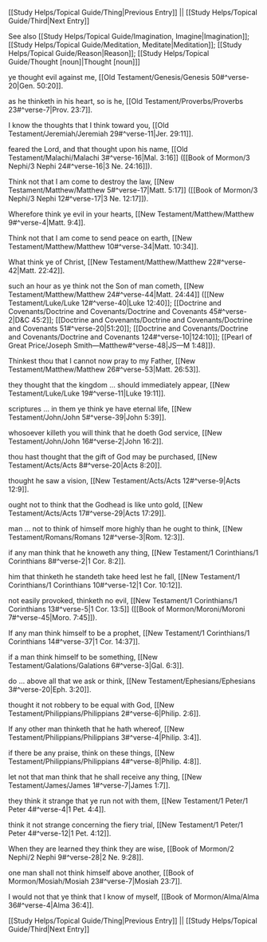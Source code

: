 [[Study Helps/Topical Guide/Thing|Previous Entry]]  ||  [[Study Helps/Topical Guide/Third|Next Entry]]

 See also [[Study Helps/Topical Guide/Imagination, Imagine|Imagination]]; [[Study Helps/Topical Guide/Meditation, Meditate|Meditation]]; [[Study Helps/Topical Guide/Reason|Reason]]; [[Study Helps/Topical Guide/Thought [noun]|Thought [noun]]]

 ye thought evil against me, [[Old Testament/Genesis/Genesis 50#^verse-20|Gen. 50:20]].

 as he thinketh in his heart, so is he, [[Old Testament/Proverbs/Proverbs 23#^verse-7|Prov. 23:7]].

 I know the thoughts that I think toward you, [[Old Testament/Jeremiah/Jeremiah 29#^verse-11|Jer. 29:11]].

 feared the Lord, and that thought upon his name, [[Old Testament/Malachi/Malachi 3#^verse-16|Mal. 3:16]] ([[Book of Mormon/3 Nephi/3 Nephi 24#^verse-16|3 Ne. 24:16]]).

 Think not that I am come to destroy the law, [[New Testament/Matthew/Matthew 5#^verse-17|Matt. 5:17]] ([[Book of Mormon/3 Nephi/3 Nephi 12#^verse-17|3 Ne. 12:17]]).

 Wherefore think ye evil in your hearts, [[New Testament/Matthew/Matthew 9#^verse-4|Matt. 9:4]].

 Think not that I am come to send peace on earth, [[New Testament/Matthew/Matthew 10#^verse-34|Matt. 10:34]].

 What think ye of Christ, [[New Testament/Matthew/Matthew 22#^verse-42|Matt. 22:42]].

 such an hour as ye think not the Son of man cometh, [[New Testament/Matthew/Matthew 24#^verse-44|Matt. 24:44]] ([[New Testament/Luke/Luke 12#^verse-40|Luke 12:40]]; [[Doctrine and Covenants/Doctrine and Covenants/Doctrine and Covenants 45#^verse-2|D&C 45:2]]; [[Doctrine and Covenants/Doctrine and Covenants/Doctrine and Covenants 51#^verse-20|51:20]]; [[Doctrine and Covenants/Doctrine and Covenants/Doctrine and Covenants 124#^verse-10|124:10]]; [[Pearl of Great Price/Joseph Smith—Matthew#^verse-48|JS—M 1:48]]).

 Thinkest thou that I cannot now pray to my Father, [[New Testament/Matthew/Matthew 26#^verse-53|Matt. 26:53]].

 they thought that the kingdom ... should immediately appear, [[New Testament/Luke/Luke 19#^verse-11|Luke 19:11]].

 scriptures ... in them ye think ye have eternal life, [[New Testament/John/John 5#^verse-39|John 5:39]].

 whosoever killeth you will think that he doeth God service, [[New Testament/John/John 16#^verse-2|John 16:2]].

 thou hast thought that the gift of God may be purchased, [[New Testament/Acts/Acts 8#^verse-20|Acts 8:20]].

 thought he saw a vision, [[New Testament/Acts/Acts 12#^verse-9|Acts 12:9]].

 ought not to think that the Godhead is like unto gold, [[New Testament/Acts/Acts 17#^verse-29|Acts 17:29]].

 man ... not to think of himself more highly than he ought to think, [[New Testament/Romans/Romans 12#^verse-3|Rom. 12:3]].

 if any man think that he knoweth any thing, [[New Testament/1 Corinthians/1 Corinthians 8#^verse-2|1 Cor. 8:2]].

 him that thinketh he standeth take heed lest he fall, [[New Testament/1 Corinthians/1 Corinthians 10#^verse-12|1 Cor. 10:12]].

 not easily provoked, thinketh no evil, [[New Testament/1 Corinthians/1 Corinthians 13#^verse-5|1 Cor. 13:5]] ([[Book of Mormon/Moroni/Moroni 7#^verse-45|Moro. 7:45]]).

 If any man think himself to be a prophet, [[New Testament/1 Corinthians/1 Corinthians 14#^verse-37|1 Cor. 14:37]].

 if a man think himself to be something, [[New Testament/Galations/Galations 6#^verse-3|Gal. 6:3]].

 do ... above all that we ask or think, [[New Testament/Ephesians/Ephesians 3#^verse-20|Eph. 3:20]].

 thought it not robbery to be equal with God, [[New Testament/Philippians/Philippians 2#^verse-6|Philip. 2:6]].

 If any other man thinketh that he hath whereof, [[New Testament/Philippians/Philippians 3#^verse-4|Philip. 3:4]].

 if there be any praise, think on these things, [[New Testament/Philippians/Philippians 4#^verse-8|Philip. 4:8]].

 let not that man think that he shall receive any thing, [[New Testament/James/James 1#^verse-7|James 1:7]].

 they think it strange that ye run not with them, [[New Testament/1 Peter/1 Peter 4#^verse-4|1 Pet. 4:4]].

 think it not strange concerning the fiery trial, [[New Testament/1 Peter/1 Peter 4#^verse-12|1 Pet. 4:12]].

 When they are learned they think they are wise, [[Book of Mormon/2 Nephi/2 Nephi 9#^verse-28|2 Ne. 9:28]].

 one man shall not think himself above another, [[Book of Mormon/Mosiah/Mosiah 23#^verse-7|Mosiah 23:7]].

 I would not that ye think that I know of myself, [[Book of Mormon/Alma/Alma 36#^verse-4|Alma 36:4]].

[[Study Helps/Topical Guide/Thing|Previous Entry]]  ||  [[Study Helps/Topical Guide/Third|Next Entry]]